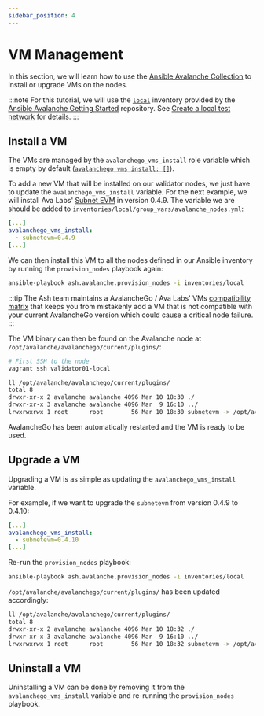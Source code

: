 ```yaml
---
sidebar_position: 4
---
```


# VM Management

In this section, we will learn how to use the [Ansible Avalanche Collection](https://github.com/AshAvalanche/ansible-avalanche-collection) to install or upgrade VMs on the nodes.

:::note
For this tutorial, we will use the [`local`](https://github.com/AshAvalanche/ansible-avalanche-getting-started/tree/main/inventories/local) inventory provided by the [Ansible Avalanche Getting Started](https://github.com/AshAvalanche/ansible-avalanche-getting-started) repository. See [Create a local test network](./local-test-network) for details.
:::

## Install a VM

The VMs are managed by the `avalanchego_vms_install` role variable which is empty by default ([`avalanchego_vms_install: []`](https://github.com/AshAvalanche/ansible-avalanche-collection/blob/main/roles/node/defaults/main.yml#L42)).

To add a new VM that will be installed on our validator nodes, we just have to update the `avalanchego_vms_install` variable. For the next example, we will install Ava Labs' [Subnet EVM](https://github.com/ava-labs/subnet-evm) in version 0.4.9. The variable we are should be added to `inventories/local/group_vars/avalanche_nodes.yml`:

```yml
[...]
avalanchego_vms_install:
  - subnetevm=0.4.9
[...]
```

We can then install this VM to all the nodes defined in our Ansible inventory by running the `provision_nodes` playbook again:

```bash
ansible-playbook ash.avalanche.provision_nodes -i inventories/local
```

:::tip
The Ash team maintains a AvalancheGo / Ava Labs' VMs [compatibility matrix](../reference/roles/avalanche-node.md#available-vms-and-avalanchego-compatibility) that keeps you from mistakenly add a VM that is not compatible with your current AvalancheGo version which could cause a critical node failure.
:::

The VM binary can then be found on the Avalanche node at `/opt/avalanche/avalanchego/current/plugins/`:

```bash {2,4}
# First SSH to the node
vagrant ssh validator01-local

ll /opt/avalanche/avalanchego/current/plugins/
total 8
drwxr-xr-x 2 avalanche avalanche 4096 Mar 10 18:30 ./
drwxr-xr-x 3 avalanche avalanche 4096 Mar  9 16:10 ../
lrwxrwxrwx 1 root      root        56 Mar 10 18:30 subnetevm -> /opt/avalanche/vms/subnetevm/subnetevm-v0.4.9/subnetevm
```

AvalancheGo has been automatically restarted and the VM is ready to be used.

## Upgrade a VM

Upgrading a VM is as simple as updating the `avalanchego_vms_install` variable.

For example, if we want to upgrade the `subnetevm` from version 0.4.9 to 0.4.10:

```yml
[...]
avalanchego_vms_install:
  - subnetevm=0.4.10
[...]
```

Re-run the `provision_nodes` playbook:

```bash
ansible-playbook ash.avalanche.provision_nodes -i inventories/local
```

`/opt/avalanche/avalanchego/current/plugins/` has been updated accordingly:

```bash {1}
ll /opt/avalanche/avalanchego/current/plugins/
total 8
drwxr-xr-x 2 avalanche avalanche 4096 Mar 10 18:32 ./
drwxr-xr-x 3 avalanche avalanche 4096 Mar  9 16:10 ../
lrwxrwxrwx 1 root      root        56 Mar 10 18:32 subnetevm -> /opt/avalanche/vms/subnetevm/subnetevm-v0.4.10/subnetevm
```

## Uninstall a VM

Uninstalling a VM can be done by removing it from the `avalanchego_vms_install` variable and re-running the `provision_nodes` playbook.
